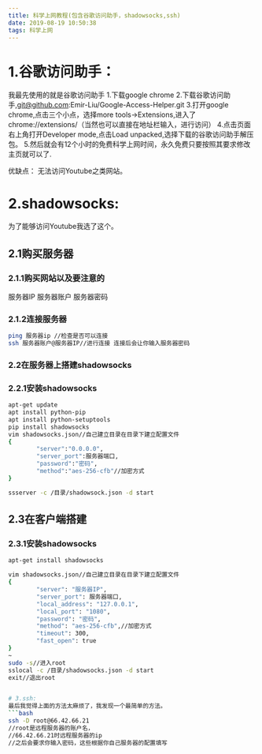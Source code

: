 ```yaml
---
title: 科学上网教程(包含谷歌访问助手，shadowsocks,ssh)
date: 2019-08-19 10:50:38
tags: 科学上网
---
```

# 1.谷歌访问助手：
我最先使用的就是谷歌访问助手
1.下载google chrome
2.下载谷歌访问助手,git@github.com:Emir-Liu/Google-Access-Helper.git
3.打开google chrome,点击三个小点，选择more tools->Extensions,进入了chrome://extensions/（当然也可以直接在地址栏输入，进行访问）
4.点击页面右上角打开Developer mode,点击Load unpacked,选择下载的谷歌访问助手解压包。
5.然后就会有12个小时的免费科学上网时间，永久免费只要按照其要求修改主页就可以了.

优缺点：
无法访问Youtube之类网站。

# 2.shadowsocks:
为了能够访问Youtube我选了这个。
## 2.1购买服务器
### 2.1.1购买网站以及要注意的
服务器IP
服务器账户
服务器密码

### 2.1.2连接服务器
```bash
ping 服务器ip //检查是否可以连接
ssh 服务器账户@服务器IP//进行连接 连接后会让你输入服务器密码
```
### 2.2在服务器上搭建shadowsocks
### 2.2.1安装shadowsocks
```bash
apt-get update
apt install python-pip
apt install python-setuptools
pip install shadowsocks
vim shadowsocks.json//自己建立目录在目录下建立配置文件
{
        "server":"0.0.0.0",
        "server_port":服务器端口,
        "password":"密码",
        "method":"aes-256-cfb"//加密方式
}

ssserver -c /目录/shadowsock.json -d start
```
## 2.3在客户端搭建
### 2.3.1安装shadowsocks
```bash
apt-get install shadowsocks

vim shadowsocks.json//自己建立目录在目录下建立配置文件
{
        "server": "服务器IP",
        "server_port": 服务器端口,
        "local_address": "127.0.0.1",
        "local_port": "1080",
        "password": "密码",
        "method": "aes-256-cfb",//加密方式
        "timeout": 300,
        "fast_open": true
}
~
sudo -s//进入root
sslocal -c /目录/shadowsocks.json -d start
exit//退出root


# 3.ssh:
最后我觉得上面的方法太麻烦了，我发现一个最简单的方法。
```bash
ssh -D root@66.42.66.21
//root是远程服务器的账户名，
//66.42.66.21时远程服务器的ip
//之后会要求你输入密码，这些根据你自己服务器的配置填写
```
